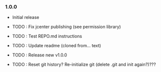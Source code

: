 ### 1.0.0
 - Initial release

 - TODO : Fix jcenter publishing (see permission library)
 - TODO : Test REPO.md instructions
 - TODO : Update readme (cloned from... text)
 - TODO : Release new v1.0.0
 - TODO : Reset git history? Re-initialize git (delete .git and init again?)???
